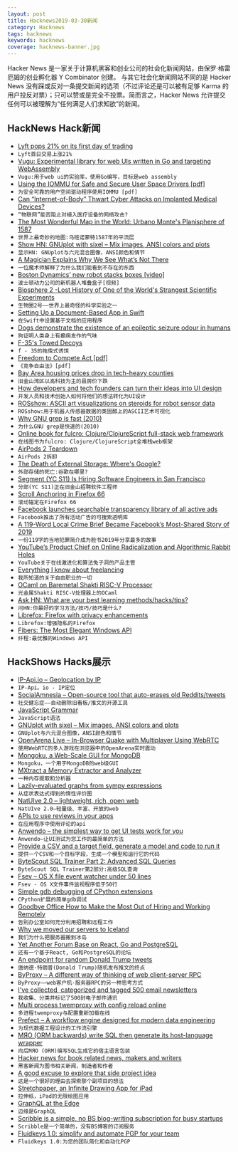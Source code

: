 ```yaml
---
layout: post
title: Hacknews2019-03-30新闻
category: Hacknews
tags: hacknews
keywords: hacknews
coverage: hacknews-banner.jpg
---
```


Hacker News 是一家关于计算机黑客和创业公司的社会化新闻网站，由保罗·格雷厄姆的创业孵化器 Y Combinator 创建。
与其它社会化新闻网站不同的是 Hacker News 没有踩或反对一条提交新闻的选项（不过评论还是可以被有足够 Karma 的用户投反对票）；只可以赞或是完全不投票。简而言之，Hacker News 允许提交任何可以被理解为“任何满足人们求知欲”的新闻。

## HackNews Hack新闻


- [Lyft pops 21% on its first day of trading](https://techcrunch.com/2019/03/29/lyft-nasdaq/)
- `Lyft首日交易上涨21%`
- [Vugu: Experimental library for web UIs written in Go and targeting WebAssembly](https://github.com/vugu/vugu)
- `Vugu:用于web ui的实验库，使用Go编写，目标是web assembly`
- [Using the IOMMU for Safe and Secure User Space Drivers [pdf]](https://www.net.in.tum.de/fileadmin/bibtex/publications/theses/2019-ixy-iommu.pdf)
- `为安全可靠的用户空间驱动程序使用IOMMU [pdf]`
- [Can “Internet-of-Body” Thwart Cyber Attacks on Implanted Medical Devices?](https://spectrum.ieee.org/the-human-os/biomedical/devices/thwart-cyber-attacks-on-implanted-medical-devices)
- `“物联网”能否阻止对植入医疗设备的网络攻击?`
- [The Most Wonderful Map in the World: Urbano Monte&#39;s Planisphere of 1587](https://resobscura.blogspot.com/2019/03/the-most-wonderful-map-in-world.html)
- `世界上最奇妙的地图:乌班诺蒙特1587年的平流层`
- [Show HN: GNUplot with sixel – Mix images, ANSI colors and plots](https://github.com/csdvrx/sixel-gnuplot)
- `显示HN: GNUplot与六元混合图像，ANSI颜色和情节`
- [A Magician Explains Why We See What’s Not There](http://nautil.us/issue/70/variables/a-magician-explains-why-we-see-whats-not-there)
- `一位魔术师解释了为什么我们能看到不存在的东西`
- [Boston Dynamics’ new robot stacks boxes [video]](https://www.youtube.com/watch?v=5iV_hB08Uns)
- `波士顿动力公司的新机器人堆叠盒子[视频]`
- [Biosphere 2 -Lost History of One of the World&#39;s Strangest Scientific Experiments](https://www.nytimes.com/2019/03/29/sunday-review/biosphere-2-climate-change.html)
- `生物圈2号——世界上最奇怪的科学实验之一`
- [Setting Up a Document-Based App in Swift](https://talk.objc.io/episodes/S01E145-setting-up-a-document-based-app)
- `在Swift中设置基于文档的应用程序`
- [Dogs demonstrate the existence of an epileptic seizure odour in humans](https://www.nature.com/articles/s41598-019-40721-4)
- `狗证明人类身上有癫痫发作的气味`
- [F-35&#39;s Towed Decoys](https://www.thedrive.com/the-war-zone/27185/f-35s-most-sinister-capability-are-towed-decoys-that-unreel-from-inside-its-stealthy-skin)
- `f - 35的拖曳式诱饵`
- [Freedom to Compete Act [pdf]](https://www.rubio.senate.gov/public/_cache/files/7563e7ae-ca85-423b-b3e8-b44ce3b4eb54/1DC3C59DB28D9D2D273ACEB3087742E4.the-freedom-to-compete-act.pdf)
- `《竞争自由法》[pdf]`
- [Bay Area housing prices drop in tech-heavy counties](https://www.mercurynews.com/2019/03/28/bay-area-home-sales-dip-as-prices-continue-to-rise/)
- `旧金山湾区以高科技为主的县房价下跌`
- [How developers and tech founders can turn their ideas into UI design](https://www.simonmccade.com/blog/how-developers-and-tech-founders-can-turn-their-ideas-into-ui-design)
- `开发人员和技术创始人如何将他们的想法转化为UI设计`
- [ROSshow: ASCII art visualizations on steroids for robot sensor data](https://www.github.com/dheera/rosshow)
- `ROSshow:用于机器人传感器数据的类固醇上的ASCII艺术可视化`
- [Why GNU grep is fast (2010)](https://lists.freebsd.org/pipermail/freebsd-current/2010-August/019310.html)
- `为什么GNU grep是快速的(2010)`
- [Online book for fulcro: Clojure/ClojureScript full-stack web framework](http://book.fulcrologic.com/)
- `在线图书为fulcro: Clojure/ClojureScript全堆栈web框架`
- [AirPods 2 Teardown](https://www.ifixit.com/Teardown/AirPods&#43;2&#43;Teardown/121471)
- `AirPods 2拆卸`
- [The Death of External Storage: Where&#39;s Google?](https://commonsware.com/blog/2019/03/29/death-external-storage-where-google.html)
- `外部存储的死亡:谷歌在哪里?`
- [Segment (YC S11) Is Hiring Software Engineers in San Francisco](https://grnh.se/359eaa851)
- `分部(YC S11)正在旧金山招聘软件工程师`
- [Scroll Anchoring in Firefox 66](https://hacks.mozilla.org/2019/03/scroll-anchoring-in-firefox-66/)
- `滚动锚定在Firefox 66`
- [Facebook launches searchable transparency library of all active ads](https://www.facebook.com/ads/library/?active_status=all&amp;ad_type=political_and_issue_ads&amp;country=US)
- `Facebook推出了所有活动广告的可搜索透明库`
- [A 119-Word Local Crime Brief Became Facebook’s Most-Shared Story of 2019](https://slate.com/technology/2019/03/facebook-most-viral-story-texas-child-predator.html)
- `一份119字的当地犯罪简介成为脸书2019年分享最多的故事`
- [YouTube’s Product Chief on Online Radicalization and Algorithmic Rabbit Holes](https://www.nytimes.com/2019/03/29/technology/youtube-online-extremism.html)
- `YouTube关于在线激进化和算法兔子洞的产品主管`
- [Everything I know about freelancing](https://andyadams.org/everything-i-know-about-freelancing/)
- `我所知道的关于自由职业的一切`
- [OCaml on Baremetal Shakti RISC-V Processor](http://kcsrk.info/ocaml/riscv/shakti/2019/03/29/1400-ocaml-baremetal-shakti/)
- `光金属Shakti RISC-V处理器上的OCaml`
- [Ask HN: What are your best learning methods/hacks/tips?](item?id=19521129)
- `问HN:你最好的学习方法/技巧/技巧是什么?`
- [Librefox: Firefox with privacy enhancements](https://github.com/intika/Librefox)
- `Librefox:增强隐私的Firefox`
- [Fibers: The Most Elegant Windows API](https://nullprogram.com/blog/2019/03/28/)
- `纤程:最优雅的Windows API`


## HackShows Hacks展示

- [ IP-Api.io – Geolocation by IP](https://ip-api.io)
- `IP-Api。io - IP定位`
- [ SocialAmnesia – Open-source tool that auto-erases old Reddits/tweets](https://github.com/Nick-Gottschlich/Social-Amnesia)
- `社交健忘症——自动删除旧看板/推文的开源工具`
- [ JavaScript Grammar](http://www.javascriptgrammar.com/)
- `JavaScript语法`
- [ GNUplot with sixel – Mix images, ANSI colors and plots](https://github.com/csdvrx/sixel-gnuplot)
- `GNUplot与六元混合图像，ANSI颜色和情节`
- [ OpenArena Live – In-Browser Quake with Multiplayer Using WebRTC](https://openarena.live/?src=hnn)
- `使用WebRTC的多人游戏在浏览器中的OpenArena实时震动`
- [ Mongoku, a Web-Scale GUI for MongoDB](https://github.com/huggingface/Mongoku)
- `Mongoku，一个用于MongoDB的web级GUI`
- [ MXtract a Memory Extractor and Analyzer](https://github.com/rek7/mXtract)
- `一种内存提取和分析器`
- [ Lazily-evaluated graphs from sympy expressions](https://github.com/timkpaine/tributary/blob/master/examples/lazy_sympy_blackscholes.ipynb)
- `从症状表达式得到的惰性评价图`
- [ NatUIve 2.0 – lightweight, rich, open web](https://natuive.net/)
- `NatUIve 2.0—轻量级、丰富、开放的web`
- [ APIs to use reviews in your apps](https://www.reviewshake.com/supervisor)
- `在应用程序中使用评论的api`
- [ Anwendo – the simplest way to get UI tests work for you](https://anwendo.com)
- `Anwendo—让UI测试为您工作的最简单的方法`
- [ Provide a CSV and a target field, generate a model and code to run it](https://github.com/minimaxir/automl-gs)
- `提供一个CSV和一个目标字段，生成一个模型和运行它的代码`
- [ ByteScout SQL Trainer Part 2: Advanced SQL Queries](https://app.bytescout.com/sql-trainer/index.html?course=sql-advanced)
- `ByteScout SQL Trainer第2部分:高级SQL查询`
- [ Fsev – OS X file event watcher under 50 lines](https://github.com/arthry/fsev)
- `Fsev - OS X文件事件监视程序低于50行`
- [ Simple gdb debugging of CPython extensions](https://github.com/mjbryant/python-extension-gdb-example)
- `CPython扩展的简单gdb调试`
- [ Goodbye Office How to Make the Most Out of Hiring and Working Remotely](https://www.mironichev.com/goodbye-office-book)
- `告别办公室如何充分利用招聘和远程工作`
- [ Why we moved our servers to Iceland](https://blog.simpleanalytics.io/why-we-moved-our-servers-to-iceland?ref=news.ycombinator.com)
- `我们为什么把服务器搬到冰岛`
- [ Yet Another Forum Base on React, Go and PostgreSQL](https://github.com/godiscourse/godiscourse)
- `还有一个基于React, Go和PostgreSQL的论坛`
- [ An endpoint for random Donald Trump tweets](https://www.trumptweets.rest/)
- `唐纳德·特朗普(Donald Trump)随机发布推文的终点`
- [ ByProxy – A different way of thinking of web client-server RPC](https://github.com/pshihn/byproxy)
- `ByProxy——web客户机-服务器RPC的另一种思考方式`
- [ I&#39;ve collected, categorized and tagged 500 email newsletters](https://unread.it/directory)
- `我收集、分类并标记了500封电子邮件通讯`
- [ Multi process twemproxy with config reload online](https://github.com/meitu/twemproxy)
- `多进程twemproxy与配置重新加载在线`
- [ Prefect – A workflow engine designed for modern data engineering](https://github.com/PrefectHQ/prefect)
- `为现代数据工程设计的工作流引擎`
- [ MЯO (ORM backwards) write SQL then generate its host-language wrapper](https://marketplace.visualstudio.com/items?itemName=bbsimonbb.QueryFirst&amp;c=14)
- `向后MЯO (ORM)编写SQL生成它的宿主语言包装`
- [ Hacker news for book related news, makers and writers](https://news.bubblin.io/)
- `黑客新闻为图书相关新闻，制造者和作者`
- [ A good excuse to explore that side project idea](https://news.ycombinator.com/item?id=19495370)
- `这是一个很好的理由去探索那个副项目的想法`
- [ Stretchpaper, an Infinite Drawing App for iPad](http://stretchpaper.com)
- `拉伸纸，iPad的无限绘图应用`
- [ GraphQL at the Edge](https://github.com/stackpath/edgeengine-examples/tree/master/graphql)
- `边缘是GraphQL`
- [ Scribble is a simple, no BS blog-writing subscription for busy startups](https://news.ycombinator.com/item?id=19503726)
- `Scribble是一个简单的，没有BS博客的订阅服务`
- [ Fluidkeys 1.0: simplify and automate PGP for your team](https://www.fluidkeys.com/blog/release-1.0-simple-pgp-for-teams/)
- `Fluidkeys 1.0:为您的团队简化和自动化PGP`


